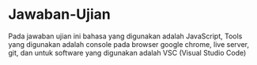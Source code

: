 # Jawaban-Ujian

 
 Pada jawaban ujian ini bahasa yang digunakan adalah JavaScript,
 Tools yang digunakan adalah console pada browser google chrome, live server, git,
 dan untuk software yang digunakan adalah VSC (Visual Studio Code)
